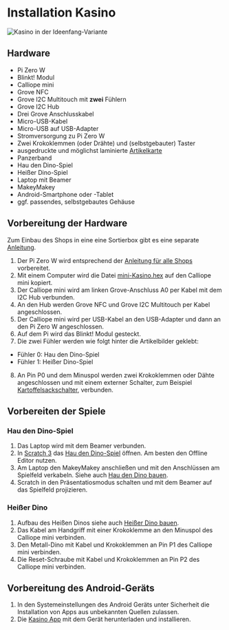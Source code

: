 # Installation Kasino

![Kasino in der Ideenfang-Variante](fotos/Kasino_Ideenfang.jpg?raw=true "Title")

## Hardware

* Pi Zero W
* Blinkt! Modul
* Calliope mini
* Grove NFC
* Grove I2C Multitouch mit **zwei** Fühlern
* Grove I2C Hub
* Drei Grove Anschlusskabel
* Micro-USB-Kabel
* Micro-USB auf USB-Adapter
* Stromversorgung zu Pi Zero W
* Zwei Krokoklemmen (oder Drähte) und (selbstgebauter) Taster
* ausgedruckte und möglichst laminierte [Artikelkarte](../Shops/Shop-Artikel.pdf)
* Panzerband
* Hau den Dino-Spiel
* Heißer Dino-Spiel
* Laptop mit Beamer
* MakeyMakey
* Android-Smartphone oder -Tablet
* ggf. passendes, selbstgebautes Gehäuse

## Vorbereitung der Hardware
Zum Einbau des Shops in eine eine Sortierbox gibt es  eine separate [Anleitung](shopbox_anleitung.md).  
1. Der Pi Zero W wird entsprechend der [Anleitung für alle Shops](ideenfang_installation_shops.md) vorbereitet.
2. Mit einem Computer wird die Datei [mini-Kasino.hex](../Shops/Kasino/mini-Kasino.hex) auf den Calliope mini kopiert.
2. Der Calliope mini wird am linken Grove-Anschluss A0 per Kabel mit dem I2C Hub verbunden.
3. An den Hub werden Grove NFC und Grove I2C Multitouch per Kabel angeschlossen.
4. Der Calliope mini wird per USB-Kabel an den USB-Adapter und dann an den Pi Zero W angeschlossen.
5. Auf dem Pi wird das Blinkt! Modul gesteckt.
6. Die zwei Fühler werden wie folgt hinter die Artikelbilder geklebt:
* Fühler 0: Hau den Dino-Spiel
* Fühler 1: Heißer Dino-Spiel
8. An Pin P0 und dem Minuspol werden zwei Krokoklemmen oder Dähte angeschlossen und mit einem externer Schalter, zum Beispiel [Kartoffelsackschalter](../Sonstiges/Kartoffelsackschalter.pdf), verbunden.

## Vorbereiten der Spiele
### Hau den Dino-Spiel
1. Das Laptop wird mit dem Beamer verbunden.
2. In [Scratch 3](https://scratch.mit.edu) das [Hau den Dino-Spiel](../Shops/Kasino/Hau%20den%20Dino.sb3?raw=true) öffnen. Am besten den Offline Editor nutzen.
3. Am Laptop den MakeyMakey anschließen und mit den Anschlüssen am Spielfeld verkabeln. Siehe auch [Hau den Dino bauen](hau-den-dino_bauen.md).
4. Scratch in den Präsentatiosmodus schalten und mit dem Beamer auf das Spielfeld projizieren.

### Heißer Dino
1. Aufbau des Heißen Dinos siehe auch [Heißer Dino bauen](heißer-dino_bauen.md).
2. Das Kabel am Handgriff mit einer Krokoklemme an den Minuspol des Calliope mini verbinden.
3. Den Metall-Dino mit Kabel und Krokoklemmen an Pin P1 des Calliope mini verbinden.
4. Die Reset-Schraube mit Kabel und Krokoklemmen an Pin P2 des Calliope mini verbinden.

## Vorbereitung des Android-Geräts
1. In den Systemeinstellungen des Android Geräts unter Sicherheit die Installation von Apps aus unbekannten Quellen zulassen.
2. Die [Kasino App](../Shops/Kasino/T_Race_Kasino.apk?raw=true) mit dem Gerät herunterladen und installieren.
